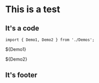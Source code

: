 # This is a test

## It's a code

```js-precode
import { Demo1, Demo2 } from './Demos';
```

${Demo1}

${Demo2}

## It's footer
